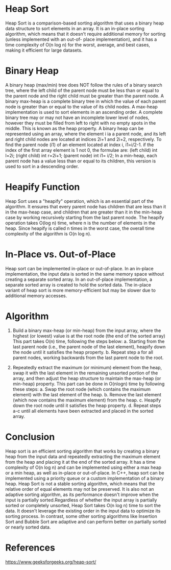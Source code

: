 # Heap Sort
Heap Sort is a comparison-based sorting algorithm that uses a binary heap data structure to sort elements in an array. 
It is an in-place sorting algorithm, which means that it doesn't require additional memory for sorting (unless implemented with an out-of- place implementation), and 
it has a time complexity of O(n log n) for the worst, average, and best cases, making it efficient for large datasets.

# Binary Heap

A binary heap (max/min) tree does NOT follow the rules of a binary search tree, where the left child of the parent node must be less than or equal to the parent node 
and the right child must be greater than the parent node.
A binary max-heap is a complete binary tree in which the value of each parent node is greater than or equal to the value of its child nodes. A max-heap implementation is used to sort elements in an ascending order. A complete binary tree may or may not have  an incomplete lower level of nodes, however they must be filled from left to right with no empty spots in the middle. This is known as the heap property. A binary heap can be represented using an array, where the element i ia a parent node, and its left and right child nodes are located at indices 2i+1 and 2i+2, respectively. To find the parent node (i1) of an element located at index i, i1=i/2-1.
if the index of the first array element is 1 not 0, the formulae are:
(left child) int l=2i;
(right child) int r=2i+1;
(parent node) int i1= i/2;
In a min-heap, each parent node has a value less than or equal to its children, this version is used to sort in a descending order.


 # Heapify Function
Heap Sort uses a "heapify" operation, which is an essential part of the algorithm. It ensures
that every parent node has children that are less than it in the max-heap case, and children
that are greater than it in the min-heap case by working recursively starting from the last parent node.
The heapify operation takes O(log n) time, where n is the number of elements in the heap. 
Since heapify is called n times in the worst case, the overall time complexity of the algorithm is O(n log n).

# In-Place vs. Out-of-Place
Heap sort can be implemented in-place or out-of-place. In an in-place implementation, the input data is sorted in the same memory space without creating a separate sorted array. In an out-of-place implementation, a separate sorted array is created to hold the sorted data. The in-place variant of heap sort is more memory-efficient but may be slower due to additional memory accesses.

# Algorithm

   1.  Build a binary max-heap (or min-heap) from the input array, where the highest (or lowest) value is at the root node (the end of the sorted array)
   This part takes O(n) time, following the steps below:
      a. Starting from the last parent node (i.e., the parent node of the last element), heapify down the node until it satisfies the heap property.
      b. Repeat step a for all parent nodes, working backwards from the last parent node to the root.
    
   2.  Repeatedly extract the maximum (or minimum) element from the heap, swap it with the last element in the remaining 
      unsorted portion of the array, and then adjust the heap structure to maintain the max-heap (or min-heap) property. 
      This part can be done in O(nlogn) time by following these steps:
         a. Swap the root node (which contains the maximum element) with the last element of the heap.
         b. Remove the last element (which now contains the maximum element) from the heap.
         c. Heapify down the root node until it satisfies the heap property.
         d. Repeat steps a-c until all elements have been extracted and placed in the sorted array.
         
# Conclusion

Heap sort is an efficient sorting algorithm that works by creating a binary heap from the input data and repeatedly extracting the maximum element from the heap and placing it at the end of the sorted array. It has a time complexity of O(n log n) and can be implemented using either a max heap or a min heap, as well as in-place or out-of-place. In C++, heap sort can be implemented using a priority queue or a custom implementation of a binary heap.
Heap Sort is not a stable sorting algorithm, which means that the relative order of equal elements may not be preserved.
It is also not an adaptive sorting algorithm, as its performance doesn't improve when the input is partially sorted.Regardless of whether the input array is partially sorted or completely unsorted, Heap Sort takes O(n log n) time to sort the data. It doesn't leverage the existing order in the input data to optimize its sorting process. In contrast, some other sorting algorithms like Insertion Sort and Bubble Sort are adaptive and can perform better on partially sorted or nearly sorted data.

# References 

https://www.geeksforgeeks.org/heap-sort/

